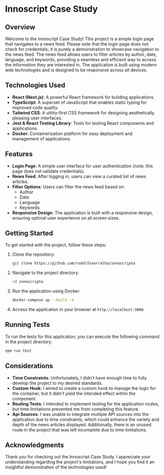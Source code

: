 # Innoscript Case Study

## Overview

Welcome to the Innoscript Case Study! This project is a simple login page that navigates to a news feed. Please note that the login page does not check for credentials; it is purely a demonstration to showcase navigation to the news feed. The news feed allows users to filter articles by author, date, language, and keywords, providing a seamless and efficient way to access the information they are interested in. The application is built using modern web technologies and is designed to be responsive across all devices.

## Technologies Used

- **React (Next.js)**: A powerful React framework for building applications.
- **TypeScript**: A superset of JavaScript that enables static typing for improved code quality.
- **Tailwind CSS**: A utility-first CSS framework for designing aesthetically pleasing user interfaces.
- **Jest & React Testing Library**: Tools for testing React components and applications.
- **Docker**: Containerization platform for easy deployment and management of applications.

## Features

- **Login Page**: A simple user interface for user authentication (note: this page does not validate credentials).
- **News Feed**: After logging in, users can view a curated list of news articles.
- **Filter Options**: Users can filter the news feed based on:
  - Author
  - Date
  - Language
  - Keywords
- **Responsive Design**: The application is built with a responsive design, ensuring optimal user experience on all screen sizes.

## Getting Started

To get started with the project, follow these steps:

1. Clone the repository:
   ```bash
   git clone https://github.com/rodolfoserralha/innoscripta
   ```

2. Navigate to the project directory:
   ```bash
   cd innoscripta
   ```

3. Run the application using Docker:
   ```bash
   docker-compose up --build -d
   ```

4. Access the application in your browser at `http://localhost:3000`.

## Running Tests

To run the tests for this application, you can execute the following command in the project directory:

```bash
npm run test
```

## Considerations

- **Time Constraints**: Unfortunately, I didn't have enough time to fully develop the project to my desired standards.
- **Custom Hook**: I aimed to create a custom hook to manage the logic for the container, but it didn't yield the intended effect within the component.
- **Routing Tests**: I intended to implement testing for the application routes, but time limitations prevented me from completing this feature.
- **Api Sources**: I was unable to integrate multiple API sources into the application due to time constraints, which could enhance the variety and depth of the news articles displayed. Additionally, there is an unused route in the project that was left incomplete due to time limitations.

## Acknowledgments

Thank you for checking out the Innoscript Case Study. I appreciate your understanding regarding the project's limitations, and I hope you find it an insightful demonstration of the technologies used!